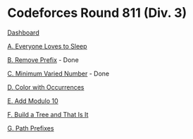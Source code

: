 # Codeforces Round 811 (Div. 3)

[Dashboard](https://codeforces.com/contest/1714)

[A. Everyone Loves to Sleep](https://codeforces.com/contest/1714/problem/A)

[B. Remove Prefix](https://codeforces.com/contest/1714/problem/B) - Done

[C. Minimum Varied Number](https://codeforces.com/contest/1714/problem/C) - Done

[D. Color with Occurrences](https://codeforces.com/contest/1714/problem/D)

[E. Add Modulo 10](https://codeforces.com/contest/1714/problem/E)

[F. Build a Tree and That Is It](https://codeforces.com/contest/1714/problem/F)

[G. Path Prefixes](https://codeforces.com/contest/1714/problem/G)
